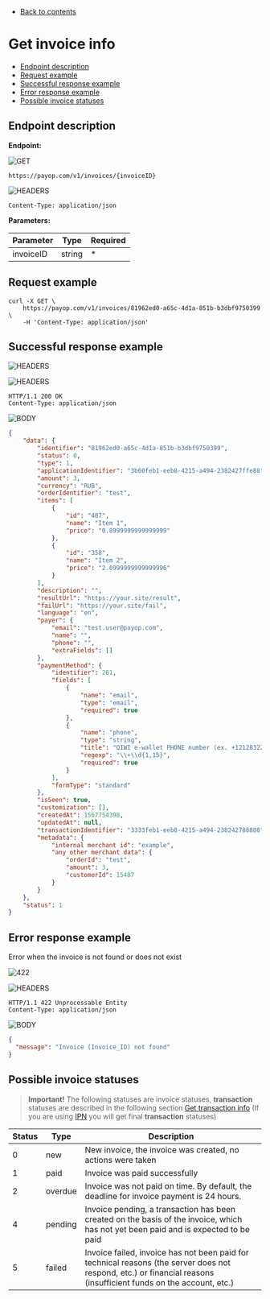 * [Back to contents](../Readme.md#contents)

# Get invoice info

* [Endpoint description](#endpoint-description)
* [Request example](#request-example)
* [Successful response example](#successful-response-example)
* [Error response example](#error-response-example)
* [Possible invoice statuses](#possible-invoice-statuses)

## Endpoint description

**Endpoint:**

![GET](https://img.shields.io/badge/-GET-blue?style=for-the-badge)

```shell
https://payop.com/v1/invoices/{invoiceID}
```

![HEADERS](https://img.shields.io/badge/-HEADERS-yellowgreen?style=for-the-badge)

```shell
Content-Type: application/json
```

**Parameters:**

Parameter   |  Type  |  Required |
------------|--------|-----------|
invoiceID   | string |     *     |

## Request example

```shell
curl -X GET \
    https://payop.com/v1/invoices/81962ed0-a65c-4d1a-851b-b3dbf9750399 \
    -H 'Content-Type: application/json'
```

## Successful response example

![HEADERS](https://img.shields.io/badge/200-OK-blue?style=for-the-badge)

![HEADERS](https://img.shields.io/badge/-HEADERS-yellowgreen?style=for-the-badge)

```shell
HTTP/1.1 200 OK
Content-Type: application/json
```

![BODY](https://img.shields.io/badge/-BODY-blueviolet?style=for-the-badge)

```json
{
    "data": {
        "identifier": "81962ed0-a65c-4d1a-851b-b3dbf9750399",
        "status": 0,
        "type": 1,
        "applicationIdentifier": "3b60feb1-eeb8-4215-a494-2382427ffe88",
        "amount": 3,
        "currency": "RUB",
        "orderIdentifier": "test",
        "items": [
            {
                "id": "487",
                "name": "Item 1",
                "price": "0.8999999999999999"
            },
            {
                "id": "358",
                "name": "Item 2",
                "price": "2.0999999999999996"
            }
        ],
        "description": "",
        "resultUrl": "https://your.site/result",
        "failUrl": "https://your.site/fail",
        "language": "en",
        "payer": {
            "email": "test.user@payop.com",
            "name": "",
            "phone": "",
            "extraFields": []
        },
        "paymentMethod": {
            "identifier": 261,
            "fields": [
                {
                    "name": "email",
                    "type": "email",
                    "required": true
                },
                {
                    "name": "phone",
                    "type": "string",
                    "title": "QIWI e-wallet PHONE number (ex. +12128322000)",
                    "regexp": "\\+\\d{1,15}",
                    "required": true
                }
            ],
            "formType": "standard"
        },
        "isSeen": true,
        "customization": [],
        "createdAt": 1567754398,
        "updatedAt": null,
        "transactionIdentifier": "3333feb1-eeb8-4215-a494-238242788888",
        "metadata": {
            "internal merchant id": "example",
            "any other merchant data": {
                "orderId": "test",
                "amount": 3,
                "customerId": 15487            
            }
        }
    },
    "status": 1
}
```

## Error response example

Error when the invoice is not found or does not exist

![422](https://img.shields.io/badge/422-Unprocessable%20Entity-red?style=for-the-badge)

![HEADERS](https://img.shields.io/badge/-HEADERS-yellowgreen?style=for-the-badge)

```shell
HTTP/1.1 422 Unprocessable Entity
Content-Type: application/json
```

![BODY](https://img.shields.io/badge/-BODY-blueviolet?style=for-the-badge)

```json
{
  "message": "Invoice (Invoice_ID) not found"
}
```

## Possible invoice statuses
> **Important!** The following statuses are invoice statuses, **transaction** statuses are described in the following section [Get transaction info](../Checkout/getTransaction.md) (If you are using [IPN](../Checkout/ipn.md) you will get final **transaction** statuses)  

Status      |  Type    |  Description                        |
------------|----------|-------------------------------------|
0           | new      |  New invoice, the invoice was created, no actions were taken                        |
1           | paid |  Invoice was paid successfully      |
2           | overdue  |  Invoice was not paid on time. By default, the deadline for invoice payment is 24 hours.      |
4           | pending  |  Invoice pending, a transaction has been created on the basis of the invoice, which has not yet been paid and is expected to be paid                    |
5           | failed   |  Invoice failed, invoice has not been paid for technical reasons (the server does not respond, etc.) or financial reasons (insufficient funds on the account, etc.)                     |
